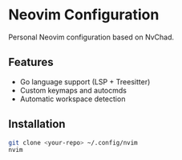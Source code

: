 # Neovim Configuration

Personal Neovim configuration based on NvChad.

## Features

- Go language support (LSP + Treesitter)
- Custom keymaps and autocmds
- Automatic workspace detection

## Installation

```bash
git clone <your-repo> ~/.config/nvim
nvim
```
